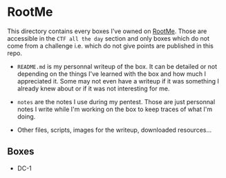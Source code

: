 # RootMe

This directory contains every boxes I've owned on [RootMe](https://www.root-me.org). Those are accessible in the `CTF all the day` section and only boxes which do not come from a challenge i.e. which do not give points are published in this repo.

- `README.md` is my personnal writeup of the box. It can be detailed or not depending on the things I've learned with the box and how much I appreciated it. Some may not even have a writeup if it was something I already knew about or if it was not interesting for me.

- `notes` are the notes I use during my pentest. Those are just personnal notes I write while I'm working on the box to keep traces of what I'm doing.

- Other files, scripts, images for the writeup, downloaded resources...

## Boxes

* DC-1
